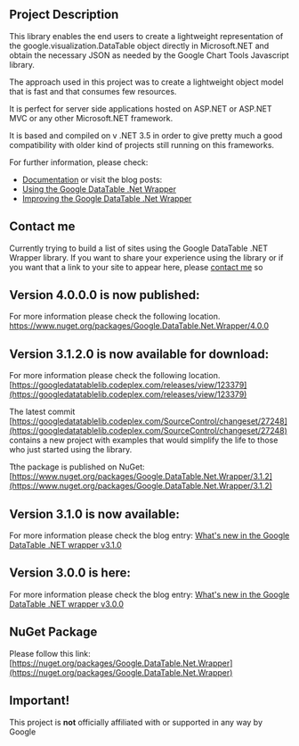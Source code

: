## Project Description

This library enables the end users to create a lightweight representation of the google.visualization.DataTable object directly in Microsoft.NET and obtain the necessary JSON as needed by the Google Chart Tools Javascript library.

The approach used in this project was to create a lightweight object model that is fast and that consumes few resources.

It is perfect for server side applications hosted on ASP.NET or ASP.NET MVC or any other Microsoft.NET framework. 

It is based and compiled on v .NET 3.5 in order to give pretty much a good compatibility with older kind of projects still running on this frameworks.

For further information, please check:
* [Documentation](https://github.com/zoranmax/GoogleDataTableLib/wiki) or visit the blog posts:
* [Using the Google DataTable .Net Wrapper](http://www.agile-code.com/blog/using-the-google-datatable-net-wrapper)
* [Improving the Google DataTable .Net Wrapper](http://www.agile-code.com/blog/improving-the-google-datatable-net-wrapper/)

## Contact me
Currently trying to build a list of sites using the Google DataTable .NET Wrapper library. If you want to share your experience using the library or if you want that a link to your site to appear here, please [contact me](http://www.agile-code.com/contact) so 

## Version 4.0.0.0 is now published:
For more information please check the following location.
https://www.nuget.org/packages/Google.DataTable.Net.Wrapper/4.0.0

## Version 3.1.2.0 is now available for download:
For more information please check the following location.
[https://googledatatablelib.codeplex.com/releases/view/123379](https://googledatatablelib.codeplex.com/releases/view/123379)

The latest commit [https://googledatatablelib.codeplex.com/SourceControl/changeset/27248](https://googledatatablelib.codeplex.com/SourceControl/changeset/27248) contains a new project with examples that would simplify the life to those who just started using the library.

Tthe package is published on NuGet: [https://www.nuget.org/packages/Google.DataTable.Net.Wrapper/3.1.2](https://www.nuget.org/packages/Google.DataTable.Net.Wrapper/3.1.2)

## Version 3.1.0 is now available:
For more information please check the blog entry:
[What's new in the Google DataTable .NET wrapper v3.1.0](http://www.agile-code.com/blog/whats-new-in-google-datatable-net-wrapper-v3-1-0/)

## Version 3.0.0 is here:
For more information please check the blog entry: 
[What's new in the Google DataTable .NET wrapper v3.0.0](http://www.agile-code.com/blog/whats-new-in-google-datatable-net-wrapper-v3-0-0)

## NuGet Package

Please follow this link: [https://nuget.org/packages/Google.DataTable.Net.Wrapper](https://nuget.org/packages/Google.DataTable.Net.Wrapper)

## Important!

This project is **not** officially affiliated with or supported in any way by Google

